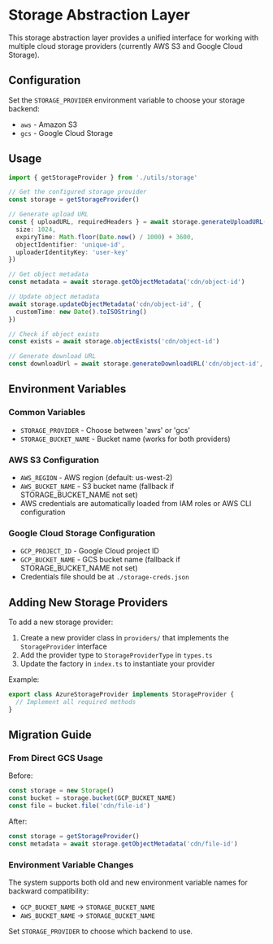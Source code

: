 # Storage Abstraction Layer

This storage abstraction layer provides a unified interface for working with multiple cloud storage providers (currently AWS S3 and Google Cloud Storage).

## Configuration

Set the `STORAGE_PROVIDER` environment variable to choose your storage backend:
- `aws` - Amazon S3
- `gcs` - Google Cloud Storage

## Usage

```typescript
import { getStorageProvider } from './utils/storage'

// Get the configured storage provider
const storage = getStorageProvider()

// Generate upload URL
const { uploadURL, requiredHeaders } = await storage.generateUploadURL({
  size: 1024,
  expiryTime: Math.floor(Date.now() / 1000) + 3600,
  objectIdentifier: 'unique-id',
  uploaderIdentityKey: 'user-key'
})

// Get object metadata
const metadata = await storage.getObjectMetadata('cdn/object-id')

// Update object metadata
await storage.updateObjectMetadata('cdn/object-id', {
  customTime: new Date().toISOString()
})

// Check if object exists
const exists = await storage.objectExists('cdn/object-id')

// Generate download URL
const downloadUrl = await storage.generateDownloadURL('cdn/object-id', 3600)
```

## Environment Variables

### Common Variables
- `STORAGE_PROVIDER` - Choose between 'aws' or 'gcs'
- `STORAGE_BUCKET_NAME` - Bucket name (works for both providers)

### AWS S3 Configuration
- `AWS_REGION` - AWS region (default: us-west-2)
- `AWS_BUCKET_NAME` - S3 bucket name (fallback if STORAGE_BUCKET_NAME not set)
- AWS credentials are automatically loaded from IAM roles or AWS CLI configuration

### Google Cloud Storage Configuration
- `GCP_PROJECT_ID` - Google Cloud project ID
- `GCP_BUCKET_NAME` - GCS bucket name (fallback if STORAGE_BUCKET_NAME not set)
- Credentials file should be at `./storage-creds.json`

## Adding New Storage Providers

To add a new storage provider:

1. Create a new provider class in `providers/` that implements the `StorageProvider` interface
2. Add the provider type to `StorageProviderType` in `types.ts`
3. Update the factory in `index.ts` to instantiate your provider

Example:
```typescript
export class AzureStorageProvider implements StorageProvider {
  // Implement all required methods
}
```

## Migration Guide

### From Direct GCS Usage

Before:
```typescript
const storage = new Storage()
const bucket = storage.bucket(GCP_BUCKET_NAME)
const file = bucket.file('cdn/file-id')
```

After:
```typescript
const storage = getStorageProvider()
const metadata = await storage.getObjectMetadata('cdn/file-id')
```

### Environment Variable Changes

The system supports both old and new environment variable names for backward compatibility:
- `GCP_BUCKET_NAME` → `STORAGE_BUCKET_NAME`
- `AWS_BUCKET_NAME` → `STORAGE_BUCKET_NAME`

Set `STORAGE_PROVIDER` to choose which backend to use.